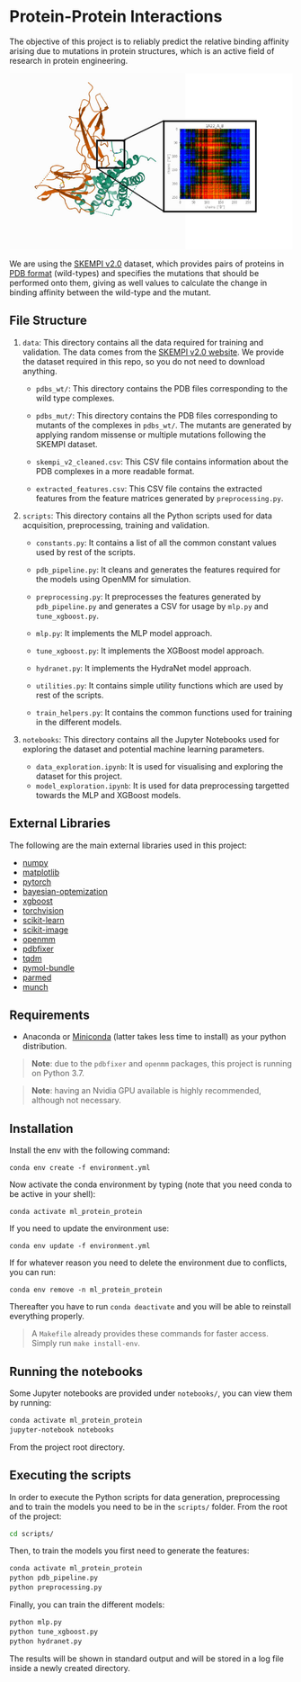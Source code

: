 # Protein-Protein Interactions

The objective of this project is to reliably predict the relative binding affinity arising due to mutations in protein structures, which is an active field of research in protein engineering.

![protein_image](data/1a22_complex.jpeg "1A22 Complex")

We are using the [SKEMPI v2.0](https://life.bsc.es/pid/skempi2/) dataset, which provides pairs of proteins in [PDB format](https://en.wikipedia.org/wiki/Protein_Data_Bank_(file_format)) (wild-types) and specifies the mutations that should be performed onto them, giving as well values to calculate the change in binding affinity between the wild-type and the mutant.

## File Structure

1. `data`: This directory contains all the data required for training and validation. The data comes from the [SKEMPI v2.0 website](https://life.bsc.es/pid/skempi2/). We provide the dataset required in this repo, so you do not need to download anything.

    - `pdbs_wt/`: This directory contains the PDB files corresponding to the wild type complexes.

    - `pdbs_mut/`: This directory contains the PDB files corresponding to mutants of the complexes in `pdbs_wt/`. The mutants are generated by applying random missense or multiple mutations following the SKEMPI dataset.

    - `skempi_v2_cleaned.csv`: This CSV file contains information about the PDB complexes in a more readable format.

    - `extracted_features.csv`: This CSV file contains the extracted features from the feature matrices generated by `preprocessing.py`. 

2. `scripts`: This directory contains all the Python scripts used for data acquisition, preprocessing, training and validation. 

    - `constants.py`: It contains a list of all the common constant values used by rest of the scripts.

    - `pdb_pipeline.py`: It cleans and generates the features required for the models using OpenMM for simulation.

    - `preprocessing.py`: It preprocesses the features generated by `pdb_pipeline.py` and generates a CSV for usage by `mlp.py` and `tune_xgboost.py`.

    - `mlp.py`: It implements the MLP model approach.

    - `tune_xgboost.py`: It implements the XGBoost model approach.

    - `hydranet.py`: It implements the HydraNet model approach.

    - `utilities.py`: It contains simple utility functions which are used by rest of the scripts.

    - `train_helpers.py`: It contains the common functions used for training in the different models.

3. `notebooks`: This directory contains all the Jupyter Notebooks used for exploring the dataset and potential machine learning parameters. 

    - `data_exploration.ipynb`: It is used for visualising and exploring the dataset for this project.
    - `model_exploration.ipynb`: It is used for data preprocessing targetted towards the MLP and XGBoost models.  

## External Libraries

The following are the main external libraries used in this project:
- [numpy](https://numpy.org/)
- [matplotlib](https://matplotlib.org/)
- [pytorch](https://pytorch.org/)
- [bayesian-optemization](https://github.com/fmfn/BayesianOptimization)
- [xgboost](https://xgboost.readthedocs.io/en/latest/python/python_intro.html)
- [torchvision](https://pypi.org/project/torchvision/)
- [scikit-learn](https://scikit-learn.org/stable/)
- [scikit-image](https://scikit-image.org/)
- [openmm](http://openmm.org/)
- [pdbfixer](https://github.com/openmm/pdbfixer)
- [tqdm](https://github.com/tqdm/tqdm)
- [pymol-bundle](https://pymol.org/2/)
- [parmed](https://github.com/ParmEd/ParmEd)
- [munch](https://github.com/Infinidat/munch)


## Requirements

* Anaconda or [Miniconda](https://docs.conda.io/en/latest/miniconda.html) (latter takes less time to install) as your python distribution.

> **Note**: due to the `pdbfixer` and `openmm` packages, this project is running on Python 3.7.

> **Note**: having an Nvidia GPU available is highly recommended, although not necessary.

## Installation

Install the env with the following command:
```
conda env create -f environment.yml
```

Now activate the conda environment by typing (note that you need conda to be active in your shell):
```
conda activate ml_protein_protein
```

If you need to update the environment use:
```
conda env update -f environment.yml
```

If for whatever reason you need to delete the environment due to conflicts, you can run:
```
conda env remove -n ml_protein_protein
```

Thereafter you have to run `conda deactivate` and you will be able to reinstall everything properly. 

> A `Makefile` already provides these commands for faster access. Simply run `make install-env`.

## Running the notebooks

Some Jupyter notebooks are provided under `notebooks/`, you can view them by running:

```bash
conda activate ml_protein_protein
jupyter-notebook notebooks
```

From the project root directory.

## Executing the scripts

In order to execute the Python scripts for data generation, preprocessing and to train the models you need to be in the `scripts/` folder. From the root of the project:

```bash
cd scripts/
```

Then, to train the models you first need to generate the features:

```bash
conda activate ml_protein_protein
python pdb_pipeline.py
python preprocessing.py
```

Finally, you can train the different models:

```bash
python mlp.py
python tune_xgboost.py
python hydranet.py
```

The results will be shown in standard output and will be stored in a log file inside a newly created directory.
